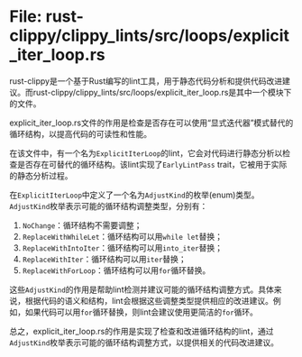 # File: rust-clippy/clippy_lints/src/loops/explicit_iter_loop.rs

rust-clippy是一个基于Rust编写的lint工具，用于静态代码分析和提供代码改进建议。而rust-clippy/clippy_lints/src/loops/explicit_iter_loop.rs是其中一个模块下的文件。

explicit_iter_loop.rs文件的作用是检查是否存在可以使用“显式迭代器”模式替代的循环结构，以提高代码的可读性和性能。

在该文件中，有一个名为`ExplicitIterLoop`的lint，它会对代码进行静态分析以检查是否存在可替代的循环结构。该lint实现了`EarlyLintPass` trait，它被用于实际的静态分析过程。

在`ExplicitIterLoop`中定义了一个名为`AdjustKind`的枚举(enum)类型。`AdjustKind`枚举表示可能的循环结构调整类型，分别有：

1. `NoChange`：循环结构不需要调整；
2. `ReplaceWithWhileLet`：循环结构可以用`while let`替换；
3. `ReplaceWithIntoIter`：循环结构可以用`into_iter`替换；
4. `ReplaceWithIter`：循环结构可以用`iter`替换；
5. `ReplaceWithForLoop`：循环结构可以用`for`循环替换。

这些`AdjustKind`的作用是帮助lint检测并建议可能的循环结构调整方式。具体来说，根据代码的语义和结构，lint会根据这些调整类型提供相应的改进建议。例如，如果代码可以用`for`循环替换，则lint会建议使用更简洁的`for`循环。

总之，explicit_iter_loop.rs的作用是实现了检查和改进循环结构的lint，通过`AdjustKind`枚举表示可能的循环结构调整方式，以提供相关的代码改进建议。

